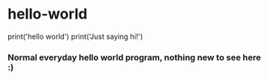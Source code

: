 # hello-world

print('hello world')
print('Just saying hi!')

### Normal everyday hello world program, nothing new to see here :) ###
